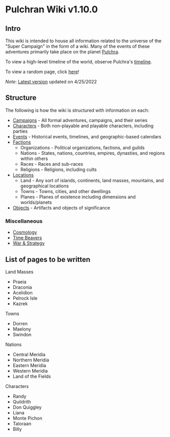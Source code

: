 # Pulchran Wiki v1.10.0

## Intro

This wiki is intended to house all information related to the universe of the "Super Campaign" in the form of a wiki. Many of the events of these adventures primarily take place on the planet [Pulchra](Locations/Planes/pulchra.md).

To view a high-level timeline of the world, observe Pulchra's [timeline](Events/timeline.md).

To view a random page, click [here](https://flooger25.github.io/DnD_Wiki/random)!

*Note*: [Latest version](https://github.com/Flooger25/DnD_Wiki/commits/master) updated on 4/25/2022

## Structure

The following is how the wiki is structured with information on each:

- [Campaigns](Campaigns/campaigns.md) - All formal adventures, campaigns, and their series
- [Characters](Characters/characters.md) - Both non-playable and playable characters, including parties
- [Events](Events/events.md) - Historical events, timelines, and geographic-based calendars
- [Factions](Factions/factions.md)
  - Organizations - Political organizations, factions, and guilds
  - Nations - States, nations, countries, empires, dynasties, and regions within others
  - Races - Races and sub-races
  - Religions - Religions, including cults
- [Locations](Locations/locations.md)
  - Land - Any sort of islands, continents, land masses, mountains, and geographical locations
  - Towns - Towns, cities, and other dwellings
  - Planes - Planes of existence including dimensions and worlds/planets
- [Objects](Objects/objects.md) - Artifacts and objects of significance

### Miscellaneous

- [Cosmology](Locations/Planes/cosmology.md)
- [Time Beavers](Locations/Planes/time_beavers.md)
- [War & Strategy](Events/war.md)

## List of pages to be written

Land Masses

- Praeia
- Draconia
- Acelidion
- Pelrock Isle
- Kazrek

Towns

- Dorren
- Maelony
- Swindon

Nations

- Central Meridia
- Northern Meridia
- Eastern Meridia
- Western Meridia
- Land of the Fields

Characters

- Randy
- Quildrith
- Don Quiggley
- Liana
- Monte Pichon
- Taloraan
- Billy
